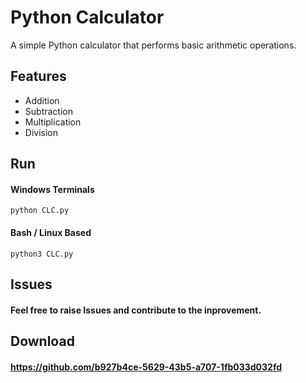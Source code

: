 # Python Calculator

A simple Python calculator that performs basic arithmetic operations.

## Features

- Addition
- Subtraction
- Multiplication
- Division

## Run

#### Windows Terminals
    python CLC.py

#### Bash / Linux Based
    python3 CLC.py


## Issues
#### Feel free to raise Issues and contribute to the inprovement.

## Download
#### <a>https://github.com/b927b4ce-5629-43b5-a707-1fb033d032fd</a>
#